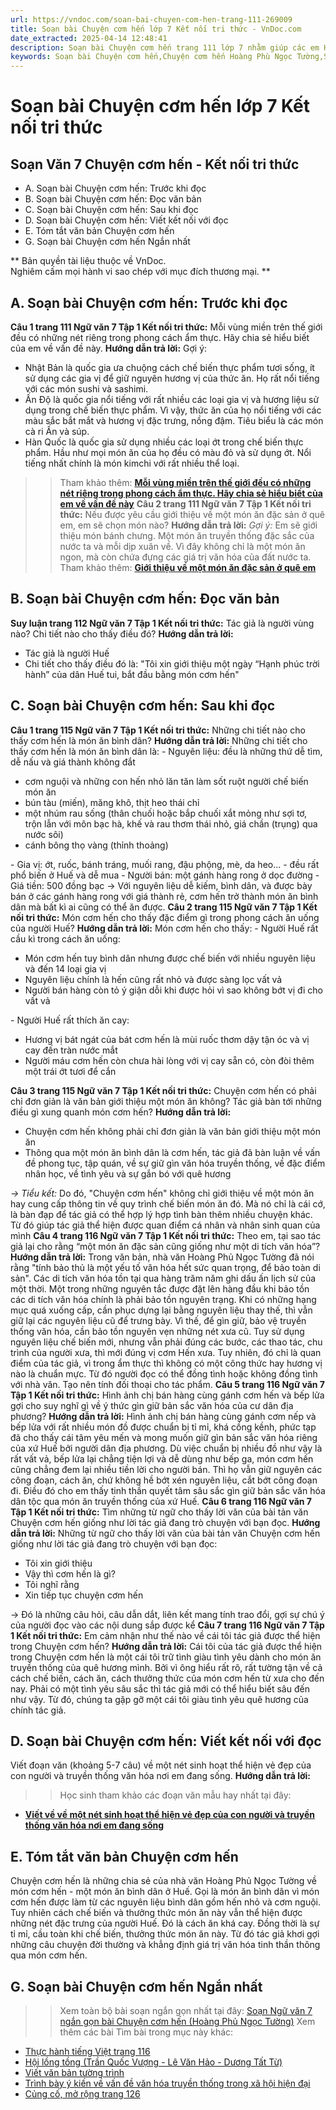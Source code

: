 ```yaml
---
url: https://vndoc.com/soan-bai-chuyen-com-hen-trang-111-269009
title: Soạn bài Chuyện cơm hến lớp 7 Kết nối tri thức - VnDoc.com
date_extracted: 2025-04-14 12:48:41
description: Soạn bài Chuyện cơm hến trang 111 lớp 7 nhằm giúp các em HS đạt kết quả tốt trong quá trình làm bài tập và học tập môn Ngữ văn lớp 7 sách Kết nối tri thức.
keywords: Soạn bài Chuyện cơm hến,Chuyện cơm hến Hoàng Phù Ngọc Tường,Soạn bài Chuyện cơm hến trang 111,Soạn bài Chuyện cơm hến Hoàng Phủ Ngọc Tường,Chuyện cơm hến trang 111,Soạn Chuyện cơm hến,Soạn văn 7 Chuyện cơm hến,Soạn Ngữ văn 7 Chuyện cơm hến,Soạn bài Chuyện cơm hến lớp 7,Soạn Chuyện cơm hến lớp 7,Soạn văn Chuyện cơm hến,soạn văn 7,ngữ văn 7,văn 7,soan van 7,soạn văn lớp 7,ngữ văn lớp 7,ngữ văn 7 tập 1,soạn ngữ văn 7
---
```


# Soạn bài Chuyện cơm hến lớp 7 Kết nối tri thức
## **Soạn Văn 7 Chuyện cơm hến - Kết nối tri thức**
  * A. Soạn bài Chuyện cơm hến: Trước khi đọc 
  * B. Soạn bài Chuyện cơm hến: Đọc văn bản 
  * C. Soạn bài Chuyện cơm hến: Sau khi đọc 
  * D. Soạn bài Chuyện cơm hến: Viết kết nối với đọc
  * E. Tóm tắt văn bản Chuyện cơm hến
  * G. Soạn bài Chuyện cơm hến Ngắn nhất

** Bản quyền tài liệu thuộc về VnDoc.   
Nghiêm cấm mọi hành vi sao chép với mục đích thương mại. **
## **A. Soạn bài Chuyện cơm hến: Trước khi đọc**
**Câu 1 trang 111 Ngữ văn 7 Tập 1 Kết nối tri thức:** Mỗi vùng miền trên thế giới đều có những nét riêng trong phong cách ẩm thực. Hãy chia sẻ hiểu biết của em về vấn đề này.
**Hướng dẫn trả lời:**
Gợi ý:
  * Nhật Bản là quốc gia ưa chuộng cách chế biến thực phẩm tươi sống, ít sử dụng các gia vị để giữ nguyên hương vị của thức ăn. Họ rất nổi tiếng với các món sushi và sashimi.
  * Ấn Độ là quốc gia nổi tiếng với rất nhiều các loại gia vị và hương liệu sử dụng trong chế biến thực phẩm. Vì vậy, thức ăn của họ nổi tiếng với các màu sắc bắt mắt và hương vị đặc trưng, nồng đậm. Tiêu biểu là các món cà ri Ấn và súp.
  * Hàn Quốc là quốc gia sử dụng nhiều các loại ớt trong chế biến thực phẩm. Hầu như mọi món ăn của họ đều có màu đỏ và sử dụng ớt. Nổi tiếng nhất chính là món kimchi với rất nhiều thể loại.

>> Tham khảo thêm: **[Mỗi vùng miền trên thế giới đều có những nét riêng trong phong cách ẩm thực. Hãy chia sẻ hiểu biết của em về vấn đề này](<https://vndoc.com/moi-vung-mien-tren-the-gioi-deu-co-nhung-net-rieng-trong-phong-cach-am-thuc-hay-chia-se-hieu-biet-cua-em-ve-van-de-nay-282128>)**
**Câu 2 trang 111 Ngữ văn 7 Tập 1 Kết nối tri thức:** Nếu được yêu cầu giới thiệu về một món ăn đặc sản ở quê em, em sẽ chọn món nào?
**Hướng dẫn trả lời:**
_Gợi ý:_
Em sẽ giới thiệu món bánh chưng. Một món ăn truyền thống đặc sắc của nước ta và mỗi dịp xuân về. Vì đây không chỉ là một món ăn ngon, mà còn chứa đựng các giá trị văn hóa của đất nước ta.
>> Tham khảo thêm: **[Giới thiệu về một món ăn đặc sản ở quê em](<https://vndoc.com/gioi-thieu-ve-mot-mon-an-dac-san-o-que-em-lop-7-282130>)**
## **B. Soạn bài Chuyện cơm hến: Đọc văn bản**
**Suy luận trang 112 Ngữ văn 7 Tập 1 Kết nối tri thức:** Tác giả là người vùng nào? Chi tiết nào cho thấy điều đó?
**Hướng dẫn trả lời:**
  * Tác giả là người Huế
  * Chi tiết cho thấy điều đó là: "Tôi xin giới thiệu một ngày “Hạnh phúc trời hành” của dân Huế tui, bắt đầu bằng món cơm hến"

## **C. Soạn bài Chuyện cơm hến: Sau khi đọc**
**Câu 1 trang 115 Ngữ văn 7 Tập 1 Kết nối tri thức:** Những chi tiết nào cho thấy cơm hến là món ăn bình dân?
**Hướng dẫn trả lời:**
Những chi tiết cho thấy cơm hến là món ăn bình dân là:
\- Nguyên liệu: đều là những thứ dễ tìm, dễ nấu và giá thành không đắt
  * cơm nguội và những con hến nhỏ lăn tăn làm sốt ruột người chế biến món ăn
  * bún tàu \(miến\), măng khô, thịt heo thái chỉ
  * một nhúm rau sống \(thân chuối hoặc bắp chuối xắt mỏng như sợi tơ, trộn lẫn với môn bạc hà, khế và rau thơm thái nhỏ, giá chần \(trụng\) qua nước sôi\)
  * cánh bông thọ vàng \(thỉnh thoảng\)

\- Gia vị: ớt, ruốc, bánh tráng, muối rang, đậu phộng, mè, da heo... - đều rất phổ biến ở Huế và dễ mua
\- Người bán: một gánh hàng rong ở dọc đường
\- Giá tiền: 500 đồng bạc
→ Với nguyên liệu dễ kiếm, bình dân, và được bày bán ở các gánh hàng rong với giá thành rẻ, cơm hến trở thành món ăn bình dân mà bất kì ai cũng có thể ăn được.
**Câu 2 trang 115 Ngữ văn 7 Tập 1 Kết nối tri thức:** Món cơm hến cho thấy đặc điểm gì trong phong cách ăn uống của người Huế?
**Hướng dẫn trả lời:**
Món cơm hến cho thấy:
\- Người Huế rất cầu kì trong cách ăn uống:
  * Món cơm hến tuy bình dân nhưng được chế biến với nhiều nguyên liệu và đến 14 loại gia vị
  * Nguyên liệu chính là hến cũng rất nhỏ và được sàng lọc vất vả
  * Người bán hàng còn tỏ ý giận dỗi khi được hỏi vì sao không bớt vị đi cho vất vả

\- Người Huế rất thích ăn cay:
  * Hương vị bát ngát của bát cơm hến là mùi ruốc thơm dậy tận óc và vị cay đến tràn nước mắt
  * Người máu cơm hến còn chưa hài lòng với vị cay sẵn có, còn đòi thêm một trái ớt tươi để cắn

**Câu 3 trang 115 Ngữ văn 7 Tập 1 Kết nối tri thức:** Chuyện cơm hến có phải chỉ đơn giản là văn bản giới thiệu một món ăn không? Tác giả bàn tới những điều gì xung quanh món cơm hến?
**Hướng dẫn trả lời:**
  * Chuyện cơm hến không phải chỉ đơn giản là văn bản giới thiệu một món ăn
  * Thông qua một món ăn bình dân là cơm hến, tác giả đã bàn luận về vấn đề phong tục, tập quán, về sự giữ gìn văn hóa truyền thống, về đặc điểm nhân học, về tình yêu và sự gắn bó với quê hương

 _→ Tiểu kết:_ Do đó, "Chuyện cơm hến" không chỉ giới thiệu về một món ăn hay cung cấp thông tin về quy trình chế biến món ăn đó. Mà nó chỉ là cái cớ, là bàn đạp để tác giả có thể hợp lý hợp tình bàn thêm nhiều chuyện khác. Từ đó giúp tác giả thể hiện được quan điểm cá nhân và nhân sinh quan của mình
**Câu 4 trang 116 Ngữ văn 7 Tập 1 Kết nối tri thức:** Theo em, tại sao tác giả lại cho rằng “một món ăn đặc sản cũng giống như một di tích văn hóa”?
**Hướng dẫn trả lời:**
Trong văn bản, nhà văn Hoàng Phủ Ngọc Tường đã nói rằng "tính bảo thủ là một yếu tố văn hóa hết sức quan trọng, để bảo toàn di sản".
Các di tích văn hóa tồn tại qua hàng trăm năm ghi dấu ấn lịch sử của một thời. Một trong những nguyên tắc được đặt lên hàng đầu khi bảo tồn các di tích văn hóa chính là phải bảo tồn nguyên trạng. Khi có những hạng mục quá xuống cấp, cần phục dựng lại bằng nguyên liệu thay thế, thì vẫn giữ lại các nguyên liệu cũ để trưng bày.
Vì thế, để gìn giữ, bảo vệ truyền thống văn hóa, cần bảo tồn nguyên vẹn những nét xưa cũ. Tuy sử dụng nguyên liệu chế biến mới, nhưng vẫn phải đúng các bước, các thao tác, chu trình của người xưa, thì mới đúng vị cơm Hến xưa.
Tuy nhiên, đó chỉ là quan điểm của tác giả, vì trong ẩm thực thì không có một công thức hay hương vị nào là chuẩn mực. Từ đó người đọc có thể đồng tình hoặc không đồng tình với nhà văn. Tạo nên tính đối thoại cho tác phẩm.
**Câu 5 trang 116 Ngữ văn 7 Tập 1 Kết nối tri thức:** Hình ảnh chị bán hàng cùng gánh cơm hến và bếp lửa gợi cho suy nghĩ gì về ý thức gìn giữ bản sắc văn hóa của cư dân địa phương?
**Hướng dẫn trả lời:**
Hình ảnh chị bán hàng cùng gánh cơm nếp và bếp lửa với rất nhiều món đồ được chuẩn bị tỉ mỉ, khá cồng kềnh, phức tạp đã cho thấy cái tâm yêu mến và mong muốn giữ gìn bản sắc văn hóa riêng của xứ Huế bởi người dân địa phương. Dù việc chuẩn bị nhiều đồ như vậy là rất vất vả, bếp lửa lại chẳng tiện lợi và dễ dùng như bếp ga, món cơm hến cũng chẳng đem lại nhiều tiền lời cho người bán. Thì họ vẫn giữ nguyên các công đoạn, cách ăn, chứ không hề bớt xén nguyên liệu, cắt bớt công đoạn đi. Điều đó cho em thấy tinh thần quyết tâm sâu sắc gìn giữ bản sắc văn hóa dân tộc qua món ăn truyền thống của xứ Huế.
**Câu 6 trang 116 Ngữ văn 7 Tập 1 Kết nối tri thức:** Tìm những từ ngữ cho thấy lời văn của bài tản văn Chuyện cơm hến giống như lời tác giả đang trò chuyện với bạn đọc.
**Hướng dẫn trả lời:**
Những từ ngữ cho thấy lời văn của bài tản văn Chuyện cơm hến giống như lời tác giả đang trò chuyện với bạn đọc:
  * Tôi xin giới thiệu
  * Vậy thì cơm hến là gì?
  * Tôi nghĩ rằng
  * Xin tiếp tục chuyện cơm hến

→ Đó là những câu hỏi, câu dẫn dắt, liên kết mang tính trao đổi, gợi sự chú ý của người đọc vào các nội dung sắp được kể
**Câu 7 trang 116 Ngữ văn 7 Tập 1 Kết nối tri thức:** Em cảm nhận như thế nào về cái tôi tác giả được thể hiện trong Chuyện cơm hến?
**Hướng dẫn trả lời:**
Cái tôi của tác giả được thể hiện trong Chuyện cơm hến là một cái tôi trữ tình giàu tình yêu dành cho món ăn truyền thống của quê hương mình. Bởi vì ông hiểu rất rõ, rất tường tận về cả cách chế biến, cách ăn, cách thưởng thức của món cơm hến từ xưa cho đến nay. Phải có một tình yêu sâu sắc thì tác giả mới có thể hiểu biết sâu đến như vậy. Từ đó, chúng ta gặp gỡ một cái tôi giàu tình yêu quê hương của chính tác giả.
## **D. Soạn bài Chuyện cơm hến: Viết kết nối với đọc**
Viết đoạn văn \(khoảng 5-7 câu\) về một nét sinh hoạt thể hiện vẻ đẹp của con người và truyền thống văn hóa nơi em đang sống.
**Hướng dẫn trả lời:**
>> Học sinh tham khảo các đoạn văn mẫu hay nhất tại đây:
  * **[Viết về về một nét sinh hoạt thể hiện vẻ đẹp của con người và truyền thống văn hóa nơi em đang sống](<https://vndoc.com/viet-doan-van-ve-mot-net-sinh-hoat-the-hien-ve-dep-cua-con-nguoi-va-truyen-thong-van-hoa-noi-em-dang-song-282131>)**

## **E. Tóm tắt văn bản Chuyện cơm hến**
Chuyện cơm hến là những chia sẻ của nhà văn Hoàng Phủ Ngọc Tường về món cơm hến - một món ăn bình dân ở Huế. Gọi là món ăn bình dân vì món cơm hến được làm từ các nguyên liệu bình dân gồm hến nhỏ và cơm nguội. Tuy nhiên cách chế biến và thưởng thức món ăn này vẫn thể hiện được những nét đặc trưng của người Huế. Đó là cách ăn khá cay. Đồng thời là sự tỉ mỉ, cầu toàn khi chế biến, thưởng thức món ăn này. Từ đó tác giả khơi gợi những câu chuyện đời thường và khẳng định giá trị văn hóa tinh thần thông qua món cơm hến.
## **G. Soạn bài Chuyện cơm hến Ngắn nhất**
>> Xem toàn bộ bài soạn ngắn gọn nhất tại đây: [Soạn Ngữ văn 7 ngắn gọn bài Chuyện cơm hến \(Hoàng Phủ Ngọc Tường\)](<https://vndoc.com/soan-bai-chuyen-com-hen-ngan-gon-269011>)
Xem thêm các bài Tìm bài trong mục này khác:
  * [Thực hành tiếng Việt trang 116](</soan-bai-thuc-hanh-tieng-viet-trang-116-269018>)
  * [Hội lồng tồng \(Trần Quốc Vượng - Lê Văn Hảo - Dương Tất Từ\)](</soan-bai-hoi-long-tong-trang-117-269026>)
  * [Viết văn bản tường trình](</soan-bai-viet-van-ban-tuong-trinh-trang-120-269050>)
  * [Trình bày ý kiến về vấn đề văn hóa truyền thống trong xã hội hiện đại](</soan-bai-trinh-bay-y-kien-ve-van-de-van-hoa-truyen-thong-trong-xa-hoi-hien-dai-269076>)
  * [Củng cố, mở rộng trang 126](<https://vndoc.com/soan-bai-cung-co-mo-rong-trang-126-269093>)

